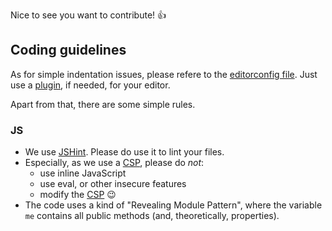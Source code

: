 Nice to see you want to contribute! :+1:

## Coding guidelines

As for simple indentation issues, please refere to the [editorconfig file](.editoconfig). Just use a [plugin](http://editorconfig.org/#download), if needed, for your editor.

Apart from that, there are some simple rules.

### JS
* We use [JSHint](.jshintrc). Please do use it to lint your files.
* Especially, as we use a [CSP](manifest.json), please do *not*:
   * use inline JavaScript
   * use eval, or other insecure features
   * modify the [CSP](manifest.json#L20) :wink:
* The code uses a kind of "Revealing Module Pattern", where the variable `me` contains all public methods (and, theoretically, properties).


